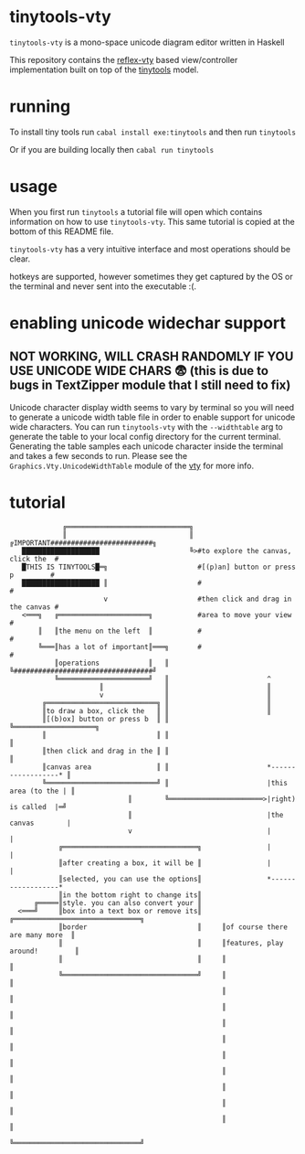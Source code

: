 # tinytools-vty

`tinytools-vty` is a mono-space unicode diagram editor written in Haskell

This repository contains the [reflex-vty](https://hackage.haskell.org/package/reflex-vty) based view/controller implementation built on top of the [tinytools](https://github.com/pdlla/tinytools) model.


# running

To install tiny tools run `cabal install exe:tinytools` and then run `tinytools`

Or if you are building locally then `cabal run tinytools`

# usage

When you first run `tinytools` a tutorial file will open which contains information on how to use `tinytools-vty`. This same tutorial is copied at the bottom of this README file.

`tinytools-vty` has a very intuitive interface and most operations should be clear.

hotkeys are supported, however sometimes they get captured by the OS or the terminal and never sent into the executable :(.

# enabling unicode widechar support

## NOT WORKING, WILL CRASH RANDOMLY IF YOU USE UNICODE WIDE CHARS 😨 (this is due to bugs in TextZipper module that I still need to fix)

Unicode character display width seems to vary by terminal so you will need to generate a unicode width table file in order to enable support for unicode wide characters.
You can run `tinytools-vty` with the `--widthtable` arg to generate the table to your local config directory for the current terminal. Generating the table samples each unicode character inside the terminal and takes a few seconds to run. Please see the `Graphics.Vty.UnicodeWidthTable` module of the [vty](https://hackage.haskell.org/package/vty) for more info.

# tutorial

```
             ╔══════════════════════════════╗                                                                                                                 
             ║                              ║ ╔IMPORTANT#########################╗                                                                            
   ███████████████████                      ╚>#to explore the canvas, click the  #                                                                            
   █THIS IS TINYTOOLS█═╗                      #[(p)an] button or press p         #                                                                            
   ███████████████████ ║                      #                                  #                                                                            
                       v                      #then click and drag in the canvas #                                                                            
   <═══╗   ╔══════════════════════╗           #area to move your view            #                                                                            
       ║   ║the menu on the left  ║           #                                  #                                                                            
       ╚═══║has a lot of important║═══╗       #                                  #                                                                            
           ║operations            ║   ║       ╚##################################╝                                                                            
           ╚══════════════════════╝   ║                        ^                                                                                              
                      ║               ║                        ║                                                                                              
                      v               ║                        ║                                                                                              
        ╔═══════════════════════════╗ ║                        ║                                                                                              
        ║to draw a box, click the   ║ ║                        ║                                                                                              
        ║[(b)ox] button or press b  ║ ║                        ╚════════════════════╗                                                                         
        ║                           ║ ║                                             ║                                                                         
        ║then click and drag in the ║ ║                                             ║                                                                         
        ║canvas area                ║ ║                        *------------------* ║                                                                         
        ╚═══════════════════════════╝ ║                        |this area (to the | ║                                                                         
                             ║        ╚═══════════════════════>|right) is called  |═╝                                                                         
                             ║                                 |the canvas        |                                                                           
                             v                                 |                  |                                                                           
            ╔═════════════════════════════════╗                |                  |                                                                           
            ║after creating a box, it will be ║                |                  |                                                                           
            ║selected, you can use the options║                *------------------*                                                                           
            ║in the bottom right to change its║                                                                                                               
      ╔═════║style. you can also convert your ║                                                                                                               
  <═══╝     ║box into a text box or remove its║     ╔═══════════════════════════════╗                                                                         
            ║border                           ║     ║of course there are many more  ║                                                                         
            ║                                 ║     ║features, play around!         ║                                                                         
            ║                                 ║     ║                               ║                                                                         
            ╚═════════════════════════════════╝     ║                               ║                                                                         
                                                    ║                               ║                                                                         
                                                    ║                               ║                                                                         
                                                    ║                               ║                                                                         
                                                    ║                               ║                                                                         
                                                    ║                               ║                                                                         
                                                    ║                               ║                                                                         
                                                    ║                               ║                                                                         
                                                    ║                               ║                                                                         
                                                    ║                               ║                                                                         
                                                    ╚═══════════════════════════════╝                                                                         

```                                                                                                                  
